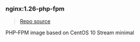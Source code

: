 ### nginx:1.26-php-fpm
> [Repo source](https://github.com/krestomatio/container_builder/tree/master/nginx/nginx126_php83-fpm)

PHP-FPM image based on CentOS 10 Stream minimal
